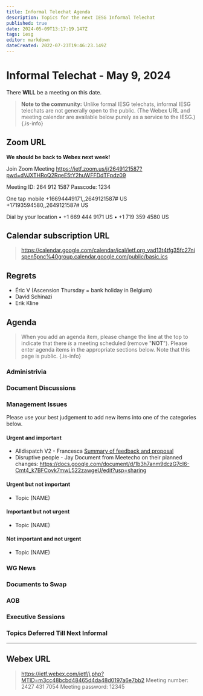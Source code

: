 ```yaml
---
title: Informal Telechat Agenda
description: Topics for the next IESG Informal Telechat
published: true
date: 2024-05-09T13:17:19.147Z
tags: iesg
editor: markdown
dateCreated: 2022-07-23T19:46:23.149Z
---
```


# Informal Telechat - May 9, 2024 

 There **WILL** be a meeting on this date.

> **Note to the community:** Unlike formal IESG telechats, informal IESG telechats are not generally open to the public. (The Webex URL and meeting calendar are available below purely as a service to the IESG.)
{.is-info}

## Zoom URL
**We should be back to Webex next week!**

Join Zoom Meeting
https://ietf.zoom.us/j/2649121587?pwd=dVJXTHRoQ2RqeE5tY2huWFFDdTFpdz09

Meeting ID: 264 912 1587
Passcode: 1234

One tap mobile
+16694449171,,2649121587# US
+17193594580,,2649121587# US

Dial by your location
• +1 669 444 9171 US
• +1 719 359 4580 US

## Calendar subscription URL

> https://calendar.google.com/calendar/ical/ietf.org_vad13t4tfg35fc27nispen5pnc%40group.calendar.google.com/public/basic.ics


## Regrets

- Éric V (Ascension Thursday = bank holiday in Belgium)
- David Schinazi
- Erik Kline

## Agenda

> When you add an agenda item, please change the line at the top to indicate that there *is* a meeting scheduled (remove "**NOT**"). Please enter agenda items in the appropriate sections below.
Note that this page is public.
{.is-info}

### Administrivia

### Document Discussions


### Management Issues

Please use your best judgement to add new items into one of the categories below.

#### Urgent and important

* Alldispatch V2 - Francesca
[Summary of feedback and proposal](https://docs.google.com/document/d/1Nl0ZU3xUpg1XSPiWeI-Bo3LJ-K0LxNBk_d3zDWuvQsw/edit?usp=sharing)
* Disruptive people - Jay
Document from Meetecho on their planned changes: https://docs.google.com/document/d/1b3h7anm9dczG7cI6-Cmt4_k7BFCovk7mwL522zawgeU/edit?usp=sharing

#### Urgent but not important

* Topic (NAME)

#### Important but not urgent

* Topic (NAME)

#### Not important and not urgent

* Topic (NAME)

### WG News 

### Documents to Swap 

### AOB

### Executive Sessions


### Topics Deferred Till Next Informal 



-------

## Webex URL

> https://ietf.webex.com/ietf/j.php?MTID=m3cc48bcbd48465d4da48d0197a6e7bb2
Meeting number: 2427 431 7054
Meeting password: 12345 

